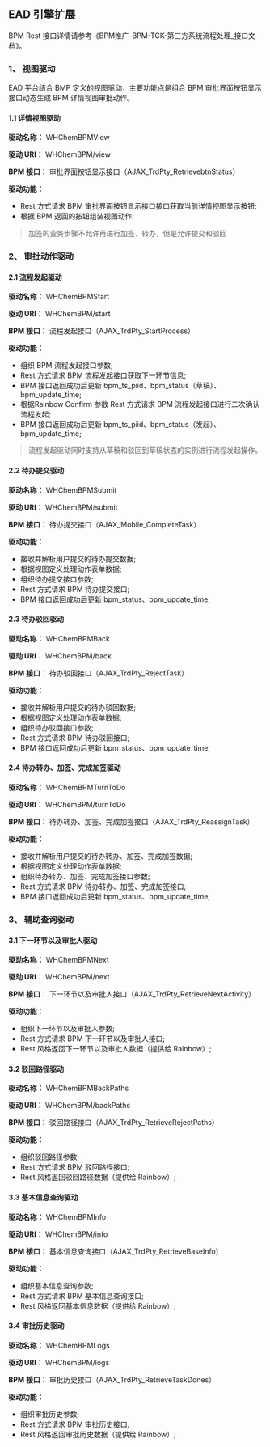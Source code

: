 ## EAD  引擎扩展

BPM Rest 接口详情请参考《BPM推广-BPM-TCK-第三方系统流程处理_接口文档》。

### 1、 视图驱动
EAD 平台结合 BMP 定义的视图驱动，主要功能点是组合 BPM 审批界面按钮显示接口动态生成 BPM 详情视图审批动作。

#### 1.1 详情视图驱动

**驱动名称：** WHChemBPMView 

**驱动 URI：** WHChemBPM/view

**BPM 接口：** 审批界面按钮显示接口（AJAX_TrdPty_RetrievebtnStatus）

**驱动功能：**
- Rest 方式请求 BPM 审批界面按钮显示接口接口获取当前详情视图显示按钮;
- 根据 BPM 返回的按钮组装视图动作;

>加签的业务步骤不允许再进行加签、转办，但是允许提交和驳回

### 2、 审批动作驱动 

#### 2.1 流程发起驱动

**驱动名称：** WHChemBPMStart

**驱动 URI：** WHChemBPM/start

**BPM 接口：** 流程发起接口（AJAX_TrdPty_StartProcess）

**驱动功能：**
- 组织 BPM 流程发起接口参数;
- Rest 方式请求 BPM 流程发起接口获取下一环节信息;
- BPM 接口返回成功后更新 bpm_ts_piid、bpm_status（草稿）、bpm_update_time;
- 根据Rainbow Confirm 参数 Rest 方式请求 BPM 流程发起接口进行二次确认流程发起;
- BPM 接口返回成功后更新 bpm_ts_piid、bpm_status（发起）、bpm_update_time;

> 流程发起驱动同时支持从草稿和驳回到草稿状态的实例进行流程发起操作。

#### 2.2 待办提交驱动

**驱动名称：** WHChemBPMSubmit

**驱动 URI：** WHChemBPM/submit

**BPM 接口：** 待办提交接口（AJAX_Mobile_CompleteTask）

**驱动功能：**
- 接收并解析用户提交的待办提交数据;
- 根据视图定义处理动作表单数据;
- 组织待办提交接口参数;
- Rest 方式请求 BPM 待办提交接口;
- BPM 接口返回成功后更新 bpm_status、bpm_update_time;

#### 2.3 待办驳回驱动

**驱动名称：** WHChemBPMBack

**驱动 URI：** WHChemBPM/back

**BPM 接口：** 待办驳回接口（AJAX_TrdPty_RejectTask）

**驱动功能：**
- 接收并解析用户提交的待办驳回数据;
- 根据视图定义处理动作表单数据;
- 组织待办驳回接口参数;
- Rest 方式请求 BPM 待办驳回接口;
- BPM 接口返回成功后更新 bpm_status、bpm_update_time;

#### 2.4 待办转办、加签、完成加签驱动

**驱动名称：** WHChemBPMTurnToDo

**驱动 URI：** WHChemBPM/turnToDo

**BPM 接口：** 待办转办、加签、完成加签接口（AJAX_TrdPty_ReassignTask）

**驱动功能：**
- 接收并解析用户提交的待办转办、加签、完成加签数据;
- 根据视图定义处理动作表单数据;
- 组织待办转办、加签、完成加签接口参数;
- Rest 方式请求 BPM 待办转办、加签、完成加签接口;
- BPM 接口返回成功后更新 bpm_status、bpm_update_time;

### 3、 辅助查询驱动

#### 3.1 下一环节以及审批人驱动

**驱动名称：** WHChemBPMNext

**驱动 URI：** WHChemBPM/next

**BPM 接口：** 下一环节以及审批人接口（AJAX_TrdPty_RetrieveNextActivity）

**驱动功能：**
- 组织下一环节以及审批人参数;
- Rest 方式请求 BPM 下一环节以及审批人接口;
- Rest 风格返回下一环节以及审批人数据（提供给 Rainbow）;

#### 3.2 驳回路径驱动

**驱动名称：** WHChemBPMBackPaths

**驱动 URI：** WHChemBPM/backPaths

**BPM 接口：** 驳回路径接口（AJAX_TrdPty_RetrieveRejectPaths）

**驱动功能：**
- 组织驳回路径参数;
- Rest 方式请求 BPM 驳回路径接口;
- Rest 风格返回驳回路径数据（提供给 Rainbow）;

#### 3.3 基本信息查询驱动

**驱动名称：** WHChemBPMInfo

**驱动 URI：** WHChemBPM/info

**BPM 接口：** 基本信息查询接口（AJAX_TrdPty_RetrieveBaseInfo）

**驱动功能：**
- 组织基本信息查询参数;
- Rest 方式请求 BPM 基本信息查询接口;
- Rest 风格返回基本信息数据（提供给 Rainbow）;

#### 3.4 审批历史驱动

**驱动名称：** WHChemBPMLogs

**驱动 URI：** WHChemBPM/logs

**BPM 接口：** 审批历史接口（AJAX_TrdPty_RetrieveTaskDones）

**驱动功能：**
- 组织审批历史参数;
- Rest 方式请求 BPM 审批历史接口;
- Rest 风格返回审批历史数据（提供给 Rainbow）;


